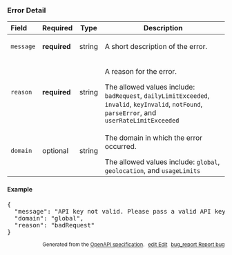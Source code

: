 <!--- This is a generated file, do not edit! -->
<!--- [START maps_http_schema_errordetail] -->
<h3 class="schema-object" id="ErrorDetail">Error Detail</h3>

| Field     | Required     | Type   | Description                                                                                                                                                                                                                                                |
| :-------- | ------------ | ------ | ---------------------------------------------------------------------------------------------------------------------------------------------------------------------------------------------------------------------------------------------------------- |
| `message` | **required** | string | <div class="nonref-property-description"><p>A short description of the error.</p></div>                                                                                                                                                                    |
| `reason`  | **required** | string | <div class="nonref-property-description"><p>A reason for the error.</p><div class="notranslate">The allowed values include: `badRequest`, `dailyLimitExceeded`, `invalid`, `keyInvalid`, `notFound`, `parseError`, and `userRateLimitExceeded`</div></div> |
| `domain`  | optional     | string | <div class="nonref-property-description"><p>The domain in which the error occurred.</p><div class="notranslate">The allowed values include: `global`, `geolocation`, and `usageLimits`</div></div>                                                         |

<h4 class="schema-object-example" id="ErrorDetail-example">Example</h4>

<pre class="notranslate lang-json prettyprint">{
  "message": "API key not valid. Please pass a valid API key.",
  "domain": "global",
  "reason": "badRequest"
}</pre>

<p style="text-align: right; font-size: smaller;">Generated from the <a class="gc-analytics-event" data-category="GMP" data-label="openapi-github" href="https://github.com/googlemaps/openapi-specification" title="Google Maps Platform OpenAPI Specification" class="external">OpenAPI specification</a>.
<a class="gc-analytics-event" data-category="GMP" data-label="openapi-github" style="margin-left: 5px;" href="https://github.com/googlemaps/openapi-specification/blob/main/specification/schemas/ErrorDetail.yml" title="Edit on GitHub"><span class="material-icons">edit</span> Edit</a>
<a class="gc-analytics-event" data-category="GMP" data-label="openapi-github" style="margin-left: 5px;" href="https://github.com/googlemaps/openapi-specification/issues/new?assignees=&labels=type%3A+bug%2C+triage+me&template=bug_report.md&title=[schemas] Bug - ErrorDetail" title="File bug for schemas on GitHub"><span class="material-icons">bug_report</span> Report bug</a>
</p>

<!--- [END maps_http_schema_errordetail] -->
